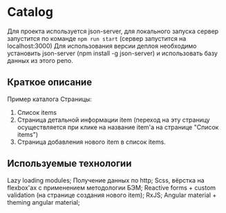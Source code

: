 # Catalog

Для проекта используется json-server, для локального запуска сервер запустится по команде `npm run start` (сервер запустится на localhost:3000)
Для использования версии деплоя необходимо установить json-server (npm install -g json-server) и использовать базу данных из этого репо.

## Краткое описание

Пример каталога
Страницы:
1. Список items
2. Страница детальной информации item (переход на эту страницу осуществляется при клике на название item'а на странице "Список items")
3. Страница добавления нового item в список items.

## Используемые технологии

Lazy loading modules;
Получение данных по http;
Scss, вёрстка на flexbox'ах с применением методологии БЭМ;
Reactive forms + custom validation (на странице создания нового item);
RxJS;
Angular material + theming angular material;
